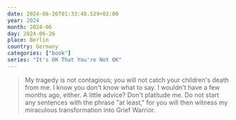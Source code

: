 ```yaml
---
date: 2024-06-26T01:33:48.529+02:00
year: 2024
month: 2024-06
day: 2024-06-26
place: Berlin
country: Germany
categories: ["book"]
series: "It's OK That You're Not OK"
---
```

> My tragedy is not contagious; you will not catch your children's death from me. I know you don't know what to say. I wouldn't have a few months ago, either. A little advice? Don't platitude me. Do not start any sentences with the phrase "at least," for you will then witness my miraculous transformation into Grief Warrior.
